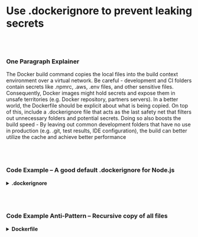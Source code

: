 # Use .dockerignore to prevent leaking secrets

<br/><br/>

### One Paragraph Explainer

The Docker build command copies the local files into the build context environment over a virtual network. Be careful - development and CI folders contain secrets like .npmrc, .aws, .env files, and other sensitive files. Consequently, Docker images might hold secrets and expose them in unsafe territories (e.g. Docker repository, partners servers). In a better world, the Dockerfile should be explicit about what is being copied. On top of this, include a .dockerignore file that acts as the last safety net that filters out unnecessary folders and potential secrets. Doing so also boosts the build speed - By leaving out common development folders that have no use in production (e.g. .git, test results, IDE configuration), the build can better utilize the cache and achieve better performance

<br/><br/>

### Code Example – A good default .dockerignore for Node.js

<details>
<summary><strong>.dockerignore</strong></summary>

```
**/node_modules/
**/.git
**/README.md
**/LICENSE
**/.vscode
**/npm-debug.log
**/coverage
**/.env
**/.editorconfig
**/.aws
```

</details>

<br/><br/>

### Code Example Anti-Pattern – Recursive copy of all files

<details>
<summary><strong>Dockerfile</strong></summary>

```
FROM node:12-slim AS build
WORKDIR /usr/src/app
# The next line copies everything
COPY . .

# The rest comes here

```

</details>
